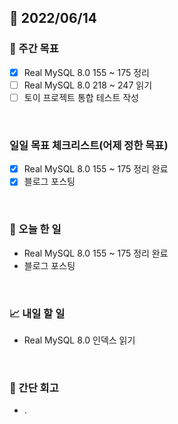 ## 📅 2022/06/14


### 👏 주간 목표

- [x] Real MySQL 8.0 155 ~ 175 정리
- [ ] Real MySQL 8.0 218 ~ 247 읽기
- [ ] 토이 프로젝트 통합 테스트 작성

<br/>

### 일일 목표 체크리스트(어제 정한 목표)

- [x] Real MySQL 8.0 155 ~ 175 정리 완료
- [x] 블로그 포스팅

<br/>

### 💯 오늘 한 일

- Real MySQL 8.0 155 ~ 175 정리 완료
- 블로그 포스팅

<br/>

### 📈 내일 할 일

- Real MySQL 8.0 인덱스 읽기

<br/>

### 🤔 간단 회고

- .




 




 








